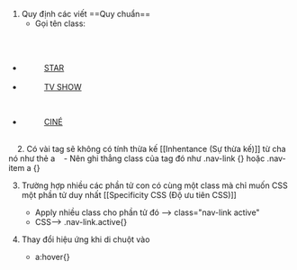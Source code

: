 1. Quy định các viết ==Quy chuẩn==
	- Gọi tên class:
	<div class="navbar">
      <ul class="nav-list">
        <li class="nav-item">
          <a href="#" class="nav-link active">STAR</a>
        </li>
        
        <li class="nav-item">
          <a href="#" class="nav-link">TV SHOW</a>
        </li>

        <li class="nav-item">
          <a href="#" class="nav-link">CINÉ</a>
        </li>
      </ul>
    </div>
2. Có vài tag sẽ không có tính thừa kế [[Inhentance (Sự thừa kế)]]  từ cha nó như thẻ a
	   - Nên ghi thẳng class của tag đó như .nav-link {} hoặc .nav-item a {}

3. Trường hợp nhiều các phần tử con có cùng một class mà chỉ muốn CSS một phần tử duy nhất [[Specificity CSS (Độ ưu tiên CSS)]]
	- Apply nhiều class cho phần tử đó --> class="nav-link active"
	- CSS--> .nav-link.active{}

4. Thay đổi hiệu ứng khi di chuột vào
	- a:hover{}
